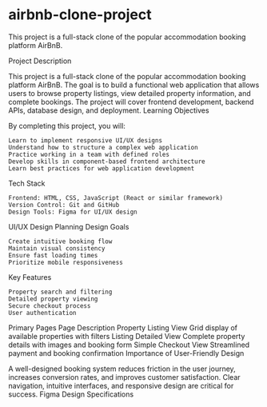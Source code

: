 # airbnb-clone-project
This project is a full-stack clone of the popular accommodation booking platform AirBnB.

Project Description

This project is a full-stack clone of the popular accommodation booking platform AirBnB. The goal is to build a functional web application that allows users to browse property listings, view detailed property information, and complete bookings. The project will cover frontend development, backend APIs, database design, and deployment.
Learning Objectives

By completing this project, you will:

    Learn to implement responsive UI/UX designs
    Understand how to structure a complex web application
    Practice working in a team with defined roles
    Develop skills in component-based frontend architecture
    Learn best practices for web application development

Tech Stack

    Frontend: HTML, CSS, JavaScript (React or similar framework)
    Version Control: Git and GitHub
    Design Tools: Figma for UI/UX design

UI/UX Design Planning
Design Goals

    Create intuitive booking flow
    Maintain visual consistency
    Ensure fast loading times
    Prioritize mobile responsiveness

Key Features

    Property search and filtering
    Detailed property viewing
    Secure checkout process
    User authentication

Primary Pages
Page 	Description
Property Listing View 	Grid display of available properties with filters
Listing Detailed View 	Complete property details with images and booking form
Simple Checkout View 	Streamlined payment and booking confirmation
Importance of User-Friendly Design

A well-designed booking system reduces friction in the user journey, increases conversion rates, and improves customer satisfaction. Clear navigation, intuitive interfaces, and responsive design are critical for success.
Figma Design Specifications
